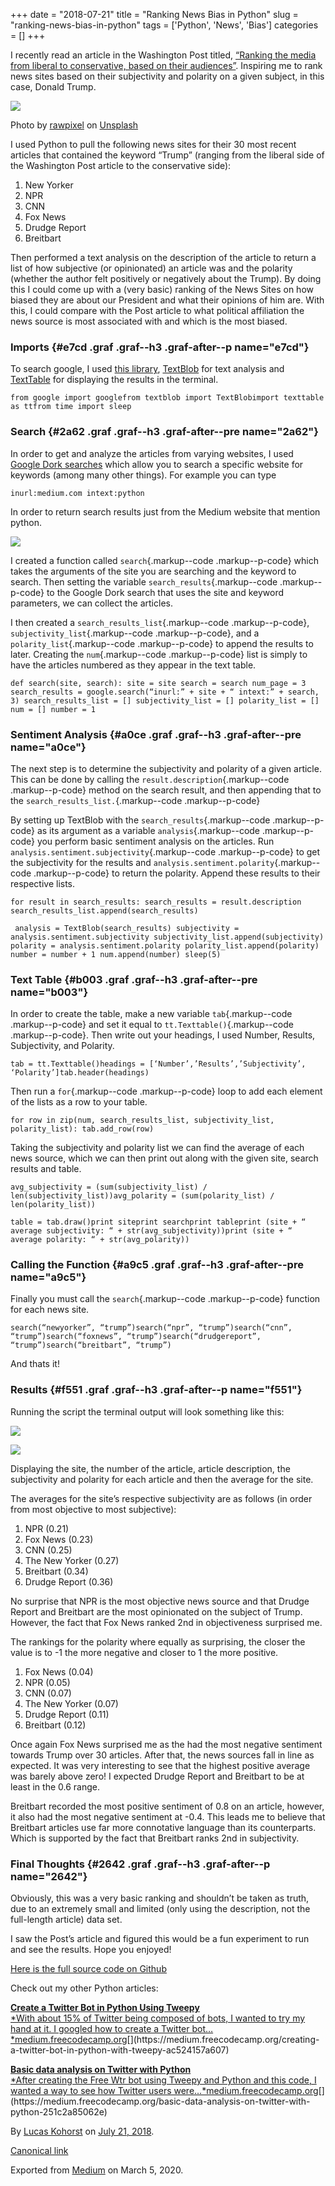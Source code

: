 +++ 
date = "2018-07-21"
title = "Ranking News Bias in Python"
slug = "ranking-news-bias-in-python" 
tags = ['Python', 'News', 'Bias']
categories = []
+++

I recently read an article in the Washington Post titled, [“Ranking the
media from liberal to conservative, based on their
audiences”](https://www.washingtonpost.com/news/the-fix/wp/2014/10/21/lets-rank-the-media-from-liberal-to-conservative-based-on-their-audiences/?noredirect=on&utm_term=.592ab216ff0a).
Inspiring me to rank news sites based on their subjectivity and polarity
on a given subject, in this case, Donald Trump.

![](https://cdn-images-1.medium.com/max/800/1*QZjMmT95qmq9SojCCI2NFQ.jpeg)

Photo by
[rawpixel](https://unsplash.com/photos/UrA0VtUAgmo?utm_source=unsplash&utm_medium=referral&utm_content=creditCopyText)
on [Unsplash](https://unsplash.com/search/photos/newspapers-bias?utm_source=unsplash&utm_medium=referral&utm_content=creditCopyText)

I used Python to pull the following news sites for their 30 most recent
articles that contained the keyword “Trump” (ranging from the liberal
side of the Washington Post article to the conservative side):

1.  New Yorker
2.  NPR
3.  CNN
4.  Fox News
5.  Drudge Report
6.  Breitbart

Then performed a text analysis on the description of the article to
return a list of how subjective (or opinionated) an article was and the
polarity (whether the author felt positively or negatively about the
Trump). By doing this I could come up with a (very basic) ranking of the
News Sites on how biased they are about our President and what their
opinions of him are. With this, I could compare with the Post article to
what political affiliation the news source is most associated with and
which is the most biased.

### Imports {#e7cd .graf .graf--h3 .graf-after--p name="e7cd"}

To search google, I used [this
library](https://github.com/MarioVilas/googlesearch),
[TextBlob](https://textblob.readthedocs.io/en/dev/) for text analysis
and [TextTable](https://pypi.org/project/texttable/) for displaying the
results in the terminal.

``` {#ee87 .graf .graf--pre .graf-after--p name="ee87"}
from google import googlefrom textblob import TextBlobimport texttable as ttfrom time import sleep
```

### Search {#2a62 .graf .graf--h3 .graf-after--pre name="2a62"}

In order to get and analyze the articles from varying websites, I used
[Google Dork
searches](https://whatis.techtarget.com/definition/Google-dorkhttps://whatis.techtarget.com/definition/Google-dork)
which allow you to search a specific website for keywords (among many
other things). For example you can type

``` {#24b0 .graf .graf--pre .graf-after--p name="24b0"}
inurl:medium.com intext:python
```

In order to return search results just from the Medium website that
mention python.

![](https://cdn-images-1.medium.com/max/800/1*tOjIR9PttCqHzpsmZSAR-g.png)

I created a function called `search`{.markup--code .markup--p-code}
which takes the arguments of the site you are searching and the keyword
to search. Then setting the variable `search_results`{.markup--code
.markup--p-code} to the Google Dork search that uses the site and
keyword parameters, we can collect the articles.

I then created a `search_results_list`{.markup--code .markup--p-code},
`subjectivity_list`{.markup--code .markup--p-code}, and a
`polarity_list`{.markup--code .markup--p-code} to append the results to
later. Creating the `num`{.markup--code .markup--p-code} list is simply
to have the articles numbered as they appear in the text table.

``` {#ad64 .graf .graf--pre .graf-after--p name="ad64"}
def search(site, search): site = site search = search num_page = 3 search_results = google.search(“inurl:” + site + “ intext:” + search, 3) search_results_list = [] subjectivity_list = [] polarity_list = [] num = [] number = 1
```

### Sentiment Analysis {#a0ce .graf .graf--h3 .graf-after--pre name="a0ce"}

The next step is to determine the subjectivity and polarity of a given
article. This can be done by calling the
`result.description`{.markup--code .markup--p-code} method on the search
result, and then appending that to the
`search_results_list.`{.markup--code .markup--p-code}

By setting up TextBlob with the `search_results`{.markup--code
.markup--p-code} as its argument as a variable `analysis`{.markup--code
.markup--p-code} you perform basic sentiment analysis on the articles.
Run `analysis.sentiment.subjectivity`{.markup--code .markup--p-code} to
get the subjectivity for the results and
`analysis.sentiment.polarity`{.markup--code .markup--p-code} to return
the polarity. Append these results to their respective lists.

``` {#e98f .graf .graf--pre .graf-after--p name="e98f"}
for result in search_results: search_results = result.description search_results_list.append(search_results)
```

``` {#8bc1 .graf .graf--pre .graf-after--pre name="8bc1"}
 analysis = TextBlob(search_results) subjectivity = analysis.sentiment.subjectivity subjectivity_list.append(subjectivity) polarity = analysis.sentiment.polarity polarity_list.append(polarity) number = number + 1 num.append(number) sleep(5)
```

### Text Table {#b003 .graf .graf--h3 .graf-after--pre name="b003"}

In order to create the table, make a new variable `tab`{.markup--code
.markup--p-code} and set it equal to `tt.Texttable()`{.markup--code
.markup--p-code}. Then write out your headings, I used Number, Results,
Subjectivity, and Polarity.

``` {#3084 .graf .graf--pre .graf-after--p name="3084"}
tab = tt.Texttable()headings = [‘Number’,’Results’,’Subjectivity’, ‘Polarity’]tab.header(headings)
```

Then run a `for`{.markup--code .markup--p-code} loop to add each element
of the lists as a row to your table.

``` {#e74a .graf .graf--pre .graf-after--p name="e74a"}
for row in zip(num, search_results_list, subjectivity_list, polarity_list): tab.add_row(row)
```

Taking the subjectivity and polarity list we can find the average of
each news source, which we can then print out along with the given site,
search results and table.

``` {#c455 .graf .graf--pre .graf-after--p name="c455"}
avg_subjectivity = (sum(subjectivity_list) / len(subjectivity_list))avg_polarity = (sum(polarity_list) / len(polarity_list))
```

``` {#94e3 .graf .graf--pre .graf-after--pre name="94e3"}
table = tab.draw()print siteprint searchprint tableprint (site + “ average subjectivity: “ + str(avg_subjectivity))print (site + “ average polarity: “ + str(avg_polarity))
```

### Calling the Function {#a9c5 .graf .graf--h3 .graf-after--pre name="a9c5"}

Finally you must call the `search`{.markup--code .markup--p-code}
function for each news site.

``` {#2dc7 .graf .graf--pre .graf-after--p name="2dc7"}
search(“newyorker”, “trump”)search(“npr”, “trump”)search(“cnn”, “trump”)search(“foxnews”, “trump”)search(“drudgereport”, “trump”)search(“breitbart”, “trump”)
```

And thats it!

### Results {#f551 .graf .graf--h3 .graf-after--p name="f551"}

Running the script the terminal output will look something like this:

![](https://cdn-images-1.medium.com/max/800/1*zmrQTiyME5bU81K1GfzWvA.png)

![](https://cdn-images-1.medium.com/max/800/1*5YnCHuo9yotpc_UYUd5b3Q.png)

Displaying the site, the number of the article, article description, the
subjectivity and polarity for each article and then the average for the
site.

The averages for the site’s respective subjectivity are as follows (in
order from most objective to most subjective):

1.  NPR (0.21)
2.  Fox News (0.23)
3.  CNN (0.25)
4.  The New Yorker (0.27)
5.  Breitbart (0.34)
6.  Drudge Report (0.36)

No surprise that NPR is the most objective news source and that Drudge
Report and Breitbart are the most opinionated on the subject of Trump.
However, the fact that Fox News ranked 2nd in objectiveness surprised
me.

The rankings for the polarity where equally as surprising, the closer
the value is to -1 the more negative and closer to 1 the more positive.

1.  Fox News (0.04)
2.  NPR (0.05)
3.  CNN (0.07)
4.  The New Yorker (0.07)
5.  Drudge Report (0.11)
6.  Breitbart (0.12)

Once again Fox News surprised me as the had the most negative sentiment
towards Trump over 30 articles. After that, the news sources fall in
line as expected. It was very interesting to see that the highest
positive average was barely above zero! I expected Drudge Report and
Breitbart to be at least in the 0.6 range.

Breitbart recorded the most positive sentiment of 0.8 on an article,
however, it also had the most negative sentiment at -0.4. This leads me
to believe that Breitbart articles use far more connotative language
than its counterparts. Which is supported by the fact that Breitbart
ranks 2nd in subjectivity.

### Final Thoughts {#2642 .graf .graf--h3 .graf-after--p name="2642"}

Obviously, this was a very basic ranking and shouldn’t be taken as
truth, due to an extremely small and limited (only using the
description, not the full-length article) data set.

I saw the Post’s article and figured this would be a fun experiment to
run and see the results. Hope you enjoyed!

[Here is the full source code on
Github](https://github.com/Lucas-Kohorst/News-Bias)

Check out my other Python articles:

[**Create a Twitter Bot in Python Using Tweepy**\
*With about 15% of Twitter being composed of bots, I wanted to try my
hand at it. I googled how to create a Twitter
bot…*medium.freecodecamp.org](https://medium.freecodecamp.org/creating-a-twitter-bot-in-python-with-tweepy-ac524157a607 "https://medium.freecodecamp.org/creating-a-twitter-bot-in-python-with-tweepy-ac524157a607")[](https://medium.freecodecamp.org/creating-a-twitter-bot-in-python-with-tweepy-ac524157a607)

[**Basic data analysis on Twitter with Python**\
*After creating the Free Wtr bot using Tweepy and Python and this code,
I wanted a way to see how Twitter users
were…*medium.freecodecamp.org](https://medium.freecodecamp.org/basic-data-analysis-on-twitter-with-python-251c2a85062e "https://medium.freecodecamp.org/basic-data-analysis-on-twitter-with-python-251c2a85062e")[](https://medium.freecodecamp.org/basic-data-analysis-on-twitter-with-python-251c2a85062e)

By [Lucas Kohorst](https://medium.com/@lucaskohorst) on [July 21,
2018](https://medium.com/p/e9bb5d1ba93f).

[Canonical
link](https://medium.com/@lucaskohorst/ranking-news-bias-in-python-e9bb5d1ba93f)

Exported from [Medium](https://medium.com) on March 5, 2020.
